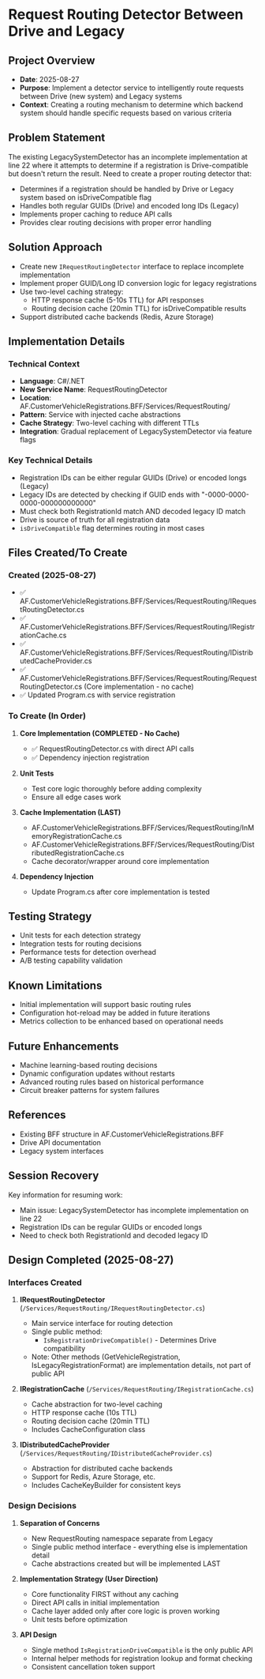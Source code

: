 # Request Routing Detector Between Drive and Legacy

## Project Overview
- **Date**: 2025-08-27
- **Purpose**: Implement a detector service to intelligently route requests between Drive (new system) and Legacy systems
- **Context**: Creating a routing mechanism to determine which backend system should handle specific requests based on various criteria

## Problem Statement

The existing LegacySystemDetector has an incomplete implementation at line 22 where it attempts to determine if a registration is Drive-compatible but doesn't return the result. Need to create a proper routing detector that:

- Determines if a registration should be handled by Drive or Legacy system based on isDriveCompatible flag
- Handles both regular GUIDs (Drive) and encoded long IDs (Legacy)
- Implements proper caching to reduce API calls
- Provides clear routing decisions with proper error handling

## Solution Approach

- Create new `IRequestRoutingDetector` interface to replace incomplete implementation
- Implement proper GUID/Long ID conversion logic for legacy registrations
- Use two-level caching strategy:
  - HTTP response cache (5-10s TTL) for API responses
  - Routing decision cache (20min TTL) for isDriveCompatible results
- Support distributed cache backends (Redis, Azure Storage)

## Implementation Details

### Technical Context
- **Language**: C#/.NET
- **New Service Name**: RequestRoutingDetector
- **Location**: AF.CustomerVehicleRegistrations.BFF/Services/RequestRouting/
- **Pattern**: Service with injected cache abstractions
- **Cache Strategy**: Two-level caching with different TTLs
- **Integration**: Gradual replacement of LegacySystemDetector via feature flags

### Key Technical Details
- Registration IDs can be either regular GUIDs (Drive) or encoded longs (Legacy)
- Legacy IDs are detected by checking if GUID ends with "-0000-0000-0000-000000000000"
- Must check both RegistrationId match AND decoded legacy ID match
- Drive is source of truth for all registration data
- `isDriveCompatible` flag determines routing in most cases

## Files Created/To Create

### Created (2025-08-27)
- ✅ AF.CustomerVehicleRegistrations.BFF/Services/RequestRouting/IRequestRoutingDetector.cs
- ✅ AF.CustomerVehicleRegistrations.BFF/Services/RequestRouting/IRegistrationCache.cs
- ✅ AF.CustomerVehicleRegistrations.BFF/Services/RequestRouting/IDistributedCacheProvider.cs
- ✅ AF.CustomerVehicleRegistrations.BFF/Services/RequestRouting/RequestRoutingDetector.cs (Core implementation - no cache)
- ✅ Updated Program.cs with service registration

### To Create (In Order)
1. **Core Implementation (COMPLETED - No Cache)**
   - ✅ RequestRoutingDetector.cs with direct API calls
   - ✅ Dependency injection registration
   
2. **Unit Tests**
   - Test core logic thoroughly before adding complexity
   - Ensure all edge cases work
   
3. **Cache Implementation (LAST)**
   - AF.CustomerVehicleRegistrations.BFF/Services/RequestRouting/InMemoryRegistrationCache.cs
   - AF.CustomerVehicleRegistrations.BFF/Services/RequestRouting/DistributedRegistrationCache.cs
   - Cache decorator/wrapper around core implementation
   
4. **Dependency Injection**
   - Update Program.cs after core implementation is tested

## Testing Strategy
- Unit tests for each detection strategy
- Integration tests for routing decisions
- Performance tests for detection overhead
- A/B testing capability validation

## Known Limitations
- Initial implementation will support basic routing rules
- Configuration hot-reload may be added in future iterations
- Metrics collection to be enhanced based on operational needs

## Future Enhancements
- Machine learning-based routing decisions
- Dynamic configuration updates without restarts
- Advanced routing rules based on historical performance
- Circuit breaker patterns for system failures

## References
- Existing BFF structure in AF.CustomerVehicleRegistrations.BFF
- Drive API documentation
- Legacy system interfaces

## Session Recovery

Key information for resuming work:
- Main issue: LegacySystemDetector has incomplete implementation on line 22
- Registration IDs can be regular GUIDs or encoded longs
- Need to check both RegistrationId and decoded legacy ID

## Design Completed (2025-08-27)

### Interfaces Created

1. **IRequestRoutingDetector** (`/Services/RequestRouting/IRequestRoutingDetector.cs`)
   - Main service interface for routing detection
   - Single public method:
     - `IsRegistrationDriveCompatible()` - Determines Drive compatibility
   - Note: Other methods (GetVehicleRegistration, IsLegacyRegistrationFormat) are implementation details, not part of public API

2. **IRegistrationCache** (`/Services/RequestRouting/IRegistrationCache.cs`)
   - Cache abstraction for two-level caching
   - HTTP response cache (10s TTL)
   - Routing decision cache (20min TTL)
   - Includes CacheConfiguration class

3. **IDistributedCacheProvider** (`/Services/RequestRouting/IDistributedCacheProvider.cs`)
   - Abstraction for distributed cache backends
   - Support for Redis, Azure Storage, etc.
   - Includes CacheKeyBuilder for consistent keys

### Design Decisions

1. **Separation of Concerns**
   - New RequestRouting namespace separate from Legacy
   - Single public method interface - everything else is implementation detail
   - Cache abstractions created but will be implemented LAST

2. **Implementation Strategy (User Direction)**
   - Core functionality FIRST without any caching
   - Direct API calls in initial implementation
   - Cache layer added only after core logic is proven working
   - Unit tests before optimization

3. **API Design**
   - Single method `IsRegistrationDriveCompatible` is the only public API
   - Internal helper methods for registration lookup and format checking
   - Consistent cancellation token support